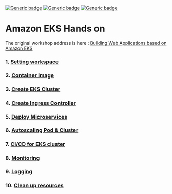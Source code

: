 [![Generic badge](https://img.shields.io/badge/language-English-orange.svg)](https://github.com/seochan2/amazon-eks-hands-on)
[![Generic badge](https://img.shields.io/badge/language-Korean-blue.svg)](https://github.com/sghaha/amazon-eks-hands-on)
[![Generic badge](https://img.shields.io/badge/language-Korean(v2)-blue.svg)](https://github.com/seochan2/amazon-eks-hands-on/blob/main/README_kr.md)

# Amazon EKS Hands on
The original workshop address is here : [Building Web Applications based on Amazon EKS](https://aws-eks-web-application.workshop.aws/)

### 1. [Setting workspace](https://github.com/seochan2/amazon-eks-hands-on/blob/main/document/setting.md)
### 2. [Container Image](https://github.com/seochan2/amazon-eks-hands-on/blob/main/document/container.md)
### 3. [Create EKS Cluster](https://github.com/seochan2/amazon-eks-hands-on/blob/main/document/eks-cluster.md)
### 4. [Create Ingress Controller](https://github.com/seochan2/amazon-eks-hands-on/blob/main/document/ingress-controller.md)
### 5. [Deploy Microservices](https://github.com/seochan2/amazon-eks-hands-on/blob/main/document/deploy-service.md)
### 6. [Autoscaling Pod & Cluster](https://github.com/seochan2/amazon-eks-hands-on/blob/main/document/scaling.md)
### 7. [CI/CD for EKS cluster](https://github.com/seochan2/amazon-eks-hands-on/blob/main/document/cicd.md)
### 8. [Monitoring](https://github.com/seochan2/amazon-eks-hands-on/blob/main/document/monitoring.md)
### 9. [Logging](https://github.com/seochan2/amazon-eks-hands-on/blob/main/document/logging.md)
### 10. [Clean up resources](https://github.com/seochan2/amazon-eks-hands-on/blob/main/document/cleanup.md)
